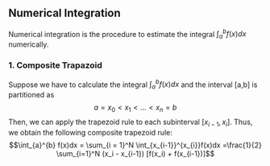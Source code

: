 ## Numerical Integration

Numerical integration is the procedure to estimate the integral $\int_{a}^{b} f(x)dx$ numerically. 

### 1. Composite Trapazoid 

Suppose we have to calculate the integral $\int_{a}^{b}f(x)dx$ and the interval [a,b] is partitioned as $$a = x_0 < x_1 < ... < x_n = b$$
Then, we can apply the trapezoid rule to each subinterval $[x_{i-1}, x_{i}]$. Thus, we obtain the following composite trapezoid rule: 
$$\int_{a}^{b} f(x)dx = \sum_{i = 1}^N \int_{x_{i-1}}^{x_{i}}f(x)dx =\frac{1}{2} \sum_{i=1}^N (x_i - x_{i-1}) [f(x_i) + f(x_{i-1})]$$
